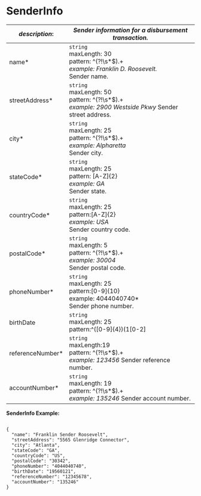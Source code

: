 
# SenderInfo

| *description*:   | *Sender information for a disbursement transaction.*|
|----|----|
| name* |    ``` string ```  <br/> maxLength: 30  <br/> pattern: ^(?!\s*$).+    <br/> *example: Franklin D. Roosevelt.*  <br/> Sender name.|
| streetAddress* | ``` string ```   <br/> maxLength: 50  <br/> pattern: ^(?!\s*$).+    <br/> *example: 2900 Westside Pkwy*  Sender street address.|
| city* | ``` string ```   <br/> maxLength: 25  <br/> pattern: ^(?!\s*$).+    <br/> *example: Alpharetta*   <br/> Sender city.|  
| stateCode* | ``` string ```  <br/> maxLength: 25  <br/> pattern: [A-Z]{2}   <br/> *example: GA*   <br/> Sender state.|  
| countryCode* | ``` string ```  <br/> maxLength: 25  <br/> pattern:[A-Z]{2}    <br/> *example: USA*  <br/>  Sender country code.| 
| postalCode* | ``` string ```  <br/> maxLength: 5  <br/> pattern: ^(?!\s*$).+   <br/> *example: 30004*  <br/> Sender postal code.| 
| phoneNumber* | ``` string ```   <br/> maxLength: 25  <br/> pattern:[0-9]{10}   <br/> example: 4044040740*  <br/> Sender phone number.|  
| birthDate | ``` string ```   <br/> maxLength: 25  <br/> pattern:^([0-9]{4})(1[0-2]|0[1-9])(3[01]|0[1-9]|[12][0-9])$    <br/> *example: 19560121*  <br/> Sender date of birth (YYYYMMDD).|   
| referenceNumber* | ``` string ```   <br/> maxLength:19   <br/> pattern: ^(?!\s*$).+    <br/> *example: 123456*  Sender reference number.|
| accountNumber* | ``` string ```   <br/> maxLength: 19  <br/> pattern: ^(?!\s*$).+    <br/> *example: 135246*  Sender account number.|


**SenderInfo Example:**

```{r}

{
  "name": "Franklin Sender Roosevelt",
  "streetAddress": "5565 Glenridge Connector",
  "city": "Atlanta",
  "stateCode": "GA",
  "countryCode": "US",
  "postalCode": "30342",
  "phoneNumber": "4044040740",
  "birthDate": "19560121",
  "referenceNumber": "12345678",
  "accountNumber": "135246"
}
```



